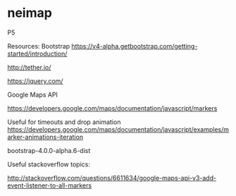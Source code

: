 # neimap
P5


Resources: Bootstrap https://v4-alpha.getbootstrap.com/getting-started/introduction/

http://tether.io/

https://jquery.com/

Google Maps API

https://developers.google.com/maps/documentation/javascript/markers

Useful for timeouts and drop animation
https://developers.google.com/maps/documentation/javascript/examples/marker-animations-iteration



bootstrap-4.0.0-alpha.6-dist

Useful stackoverflow topics:

http://stackoverflow.com/questions/6611634/google-maps-api-v3-add-event-listener-to-all-markers